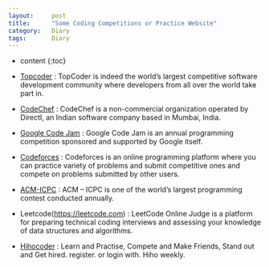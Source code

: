 ```yaml
---
layout:     post
title:      "Some Coding Competitions or Practice Website" 
category:   Diary
tags:       Diary
---
```

* content
{:toc}

* [Topcoder](http://www.topcoder.com/) : TopCoder is indeed the world’s largest competitive software development community where developers from all over the world take part in. 

* [CodeChef](http://www.codechef.com/) : CodeChef is a non-commercial organization operated by DirectI, an Indian software company based in Mumbai, India.

* [Google Code Jam](https://code.google.com/codejam/) : Google Code Jam is an annual programming competition sponsored and supported by Google itself.

* [Codeforces](http://codeforces.com/) : Codeforces is an online programming platform where you can practice variety of problems and submit competitive ones and compete on problems submitted by other users.

* [ACM-ICPC](https://icpc.baylor.edu/) : ACM – ICPC is one of the world’s largest programming contest conducted annually. 

* Leetcode(https://leetcode.com) : LeetCode Online Judge is a platform for preparing technical coding interviews and assessing your knowledge of data structures and algorithms.

* [Hihocoder](https://hihocoder.com) : Learn and Practise, Compete and Make Friends, Stand out and Get hired. register. or login with. Hiho weekly. 
